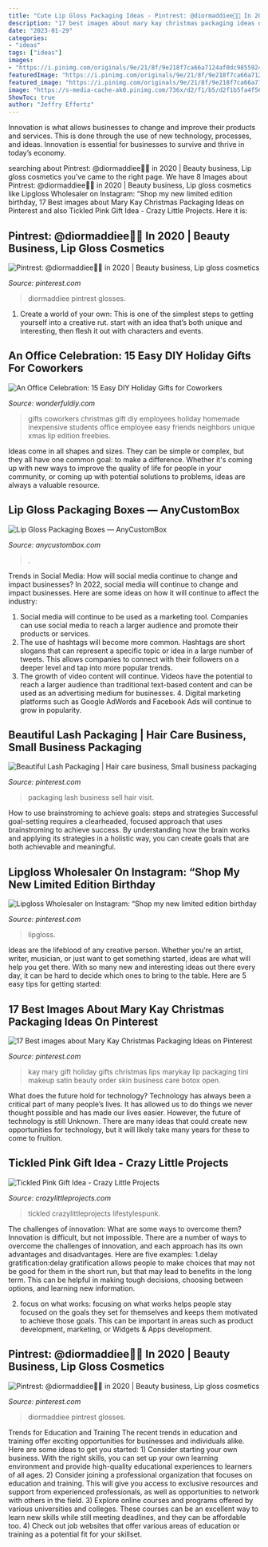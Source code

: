 ```yaml
---
title: "Cute Lip Gloss Packaging Ideas - Pintrest: @diormaddiee🧚🏽 In 2020"
description: "17 best images about mary kay christmas packaging ideas on pinterest"
date: "2023-01-29"
categories:
- "ideas"
tags: ["ideas"]
images:
- "https://i.pinimg.com/originals/9e/21/8f/9e218f7ca66a7124af0dc98559240bb9.jpg"
featuredImage: "https://i.pinimg.com/originals/9e/21/8f/9e218f7ca66a7124af0dc98559240bb9.jpg"
featured_image: "https://i.pinimg.com/originals/9e/21/8f/9e218f7ca66a7124af0dc98559240bb9.jpg"
image: "https://s-media-cache-ak0.pinimg.com/736x/d2/f1/b5/d2f1b5fa4f56b2034db9979c14c098a1.jpg"
ShowToc: true
author: "Jeffry Effertz"
---
```



Innovation is what allows businesses to change and improve their products and services. This is done through the use of new technology, processes, and ideas. Innovation is essential for businesses to survive and thrive in today’s economy.

	

		
searching about Pintrest: @diormaddiee🧚🏽 in 2020 | Beauty business, Lip gloss cosmetics you've came to the right page. We have 8 Images about Pintrest: @diormaddiee🧚🏽 in 2020 | Beauty business, Lip gloss cosmetics like Lipgloss Wholesaler on Instagram: “Shop my new limited edition birthday, 17 Best images about Mary Kay Christmas Packaging Ideas on Pinterest and also Tickled Pink Gift Idea - Crazy Little Projects. Here it is:
		
    
## Pintrest: @diormaddiee🧚🏽 In 2020 | Beauty Business, Lip Gloss Cosmetics

<img loading=lazy src="https://i.pinimg.com/736x/6a/e6/a8/6ae6a8fcca1b7e4b3e59b97dabd86da2.jpg" onerror="this.onerror=null;this.src='https://tse3.mm.bing.net/th?id=OIP.fUx8j5uPq-PhMZOEtEd_zAHaJ3&amp;pid=15.1';" alt="Pintrest: @diormaddiee🧚🏽 in 2020 | Beauty business, Lip gloss cosmetics">

_Source: pinterest.com_

>diormaddiee pintrest glosses. 

	

1. Create a world of your own: This is one of the simplest steps to getting yourself into a creative rut. start with an idea that’s both unique and interesting, then flesh it out with characters and events.

    
## An Office Celebration: 15 Easy DIY Holiday Gifts For Coworkers

<img loading=lazy src="https://cdn.wonderfuldiy.com/wp-content/uploads/2017/12/Reindeer-lip-glosses.jpg" onerror="this.onerror=null;this.src='https://tse4.mm.bing.net/th?id=OIP.OEcYtg84hQjWaVyJNtgKQgHaFj&amp;pid=15.1';" alt="An Office Celebration: 15 Easy DIY Holiday Gifts for Coworkers">

_Source: wonderfuldiy.com_

>gifts coworkers christmas gift diy employees holiday homemade inexpensive students office employee easy friends neighbors unique xmas lip edition freebies. 

	

Ideas come in all shapes and sizes. They can be simple or complex, but they all have one common goal: to make a difference. Whether it's coming up with new ways to improve the quality of life for people in your community, or coming up with potential solutions to problems, ideas are always a valuable resource.

    
## Lip Gloss Packaging Boxes — AnyCustomBox

<img loading=lazy src="https://anycustombox.com/img/banners/lip-gloss-boxes.png" onerror="this.onerror=null;this.src='https://tse3.mm.bing.net/th?id=OIP.0T1IxbwiatJiTuSo6-nwkQHaD4&amp;pid=15.1';" alt="Lip Gloss Packaging Boxes — AnyCustomBox">

_Source: anycustombox.com_

>. 

	

Trends in Social Media: How will social media continue to change and impact businesses?
In 2022, social media will continue to change and impact businesses. Here are some ideas on how it will continue to affect the industry: 
1. Social media will continue to be used as a marketing tool. Companies can use social media to reach a larger audience and promote their products or services. 
2. The use of hashtags will become more common. Hashtags are short slogans that can represent a specific topic or idea in a large number of tweets. This allows companies to connect with their followers on a deeper level and tap into more popular trends. 
3. The growth of video content will continue. Videos have the potential to reach a larger audience than traditional text-based content and can be used as an advertising medium for businesses. 4. Digital marketing platforms such as Google AdWords and Facebook Ads will continue to grow in popularity.

    
## Beautiful Lash Packaging | Hair Care Business, Small Business Packaging

<img loading=lazy src="https://i.pinimg.com/originals/9e/21/8f/9e218f7ca66a7124af0dc98559240bb9.jpg" onerror="this.onerror=null;this.src='https://tse3.mm.bing.net/th?id=OIP.fyrRSc9BmjdNVZFRNke8WgHaJ4&amp;pid=15.1';" alt="Beautiful Lash Packaging | Hair care business, Small business packaging">

_Source: pinterest.com_

>packaging lash business sell hair visit. 

	

How to use brainstroming to achieve goals: steps and strategies
Successful goal-setting requires a clearheaded, focused approach that uses brainstroming to achieve success. By understanding how the brain works and applying its strategies in a holistic way, you can create goals that are both achievable and meaningful.

    
## Lipgloss Wholesaler On Instagram: “Shop My New Limited Edition Birthday

<img loading=lazy src="https://i.pinimg.com/736x/65/30/47/6530471d4ce4b4a2b06e6c3795e9e9ee.jpg" onerror="this.onerror=null;this.src='https://tse3.mm.bing.net/th?id=OIP.p_HaGSAWcOlgCGl-xhriTgHaHa&amp;pid=15.1';" alt="Lipgloss Wholesaler on Instagram: “Shop my new limited edition birthday">

_Source: pinterest.com_

>lipgloss. 

	

Ideas are the lifeblood of any creative person. Whether you're an artist, writer, musician, or just want to get something started, ideas are what will help you get there. With so many new and interesting ideas out there every day, it can be hard to decide which ones to bring to the table. Here are 5 easy tips for getting started: 

    
## 17 Best Images About Mary Kay Christmas Packaging Ideas On Pinterest

<img loading=lazy src="https://s-media-cache-ak0.pinimg.com/736x/d2/f1/b5/d2f1b5fa4f56b2034db9979c14c098a1.jpg" onerror="this.onerror=null;this.src='https://tse3.mm.bing.net/th?id=OIP.5P728-qh3sENnnAbr8hh9gHaJ4&amp;pid=15.1';" alt="17 Best images about Mary Kay Christmas Packaging Ideas on Pinterest">

_Source: pinterest.com_

>kay mary gift holiday gifts christmas lips marykay lip packaging tini makeup satin beauty order skin business care botox open. 

	

What does the future hold for technology?
Technology has always been a critical part of many people’s lives. It has allowed us to do things we never thought possible and has made our lives easier. However, the future of technology is still Unknown. There are many ideas that could create new opportunities for technology, but it will likely take many years for these to come to fruition.

    
## Tickled Pink Gift Idea - Crazy Little Projects

<img loading=lazy src="http://crazylittleprojects.com/wp-content/uploads/2016/01/Tickledpinkbirthdayimage.jpg" onerror="this.onerror=null;this.src='https://tse3.mm.bing.net/th?id=OIP.MYbIVS7r5YU5HmJ6sebpugHaLE&amp;pid=15.1';" alt="Tickled Pink Gift Idea - Crazy Little Projects">

_Source: crazylittleprojects.com_

>tickled crazylittleprojects lifestylespunk. 

	

The challenges of innovation: What are some ways to overcome them?
Innovation is difficult, but not impossible. There are a number of ways to overcome the challenges of innovation, and each approach has its own advantages and disadvantages. Here are five examples:
1.delay gratification:delay gratification allows people to make choices that may not be good for them in the short run, but that may lead to benefits in the long term. This can be helpful in making tough decisions, choosing between options, and learning new information.

2. focus on what works: focusing on what works helps people stay focused on the goals they set for themselves and keeps them motivated to achieve those goals. This can be important in areas such as product development, marketing, or Widgets & Apps development.


    
## Pintrest: @diormaddiee🧚🏽 In 2020 | Beauty Business, Lip Gloss Cosmetics

<img loading=lazy src="https://i.pinimg.com/originals/6a/e6/a8/6ae6a8fcca1b7e4b3e59b97dabd86da2.jpg" onerror="this.onerror=null;this.src='https://tse4.mm.bing.net/th?id=OIP.UIzmR_zZsQSFvlS-LncIlAHaJ4&amp;pid=15.1';" alt="Pintrest: @diormaddiee🧚🏽 in 2020 | Beauty business, Lip gloss cosmetics">

_Source: pinterest.com_

>diormaddiee pintrest glosses. 

	

Trends for Education and Training
The recent trends in education and training offer exciting opportunities for businesses and individuals alike. Here are some ideas to get you started: 1) Consider starting your own business. With the right skills, you can set up your own learning environment and provide high-quality educational experiences to learners of all ages. 2) Consider joining a professional organization that focuses on education and training. This will give you access to exclusive resources and support from experienced professionals, as well as opportunities to network with others in the field. 3) Explore online courses and programs offered by various universities and colleges. These courses can be an excellent way to learn new skills while still meeting deadlines, and they can be affordable too. 4) Check out job websites that offer various areas of education or training as a potential fit for your skillset.


